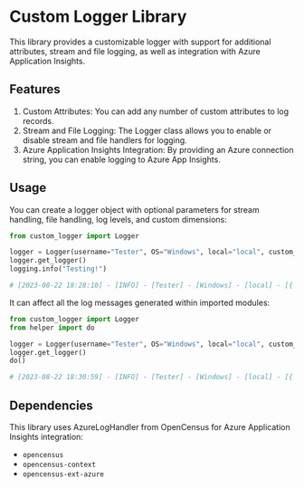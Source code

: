 # Custom Logger Library
This library provides a customizable logger with support for additional attributes, stream and file logging, as well as integration with Azure Application Insights.

## Features
1. Custom Attributes: You can add any number of custom attributes to log records.
2. Stream and File Logging: The Logger class allows you to enable or disable stream and file handlers for logging.
3. Azure Application Insights Integration: By providing an Azure connection string, you can enable logging to Azure App Insights.

## Usage

You can create a logger object with optional parameters for stream handling, file handling, log levels, and custom dimensions:

```python
from custom_logger import Logger

logger = Logger(username="Tester", OS="Windows", local="local", custom_dimensions={'job_id': 2020}, file_handler=True)
logger.get_logger()
logging.info("Testing!")

# [2023-08-22 18:28:10] - [INFO] - [Tester] - [Windows] - [local] - [{'job_id': 2020}] - (main.py).<module>(10) - Testing!
```

It can affect all the log messages generated within imported modules:

```python
from custom_logger import Logger
from helper import do

logger = Logger(username="Tester", OS="Windows", local="local", custom_dimensions={'job_id': 2020}, file_handler=True)
logger.get_logger()
do()

# [2023-08-22 18:30:59] - [INFO] - [Tester] - [Windows] - [local] - [{'job_id': 2020}] - (helper.py).do(7) - HELLO
```

## Dependencies
This library uses AzureLogHandler from OpenCensus for Azure Application Insights integration:
* `opencensus`
* `opencensus-context`
* `opencensus-ext-azure`